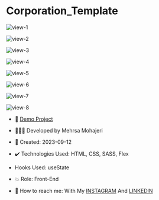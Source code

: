 # Corporation_Template

![view-1](https://github.com/Mehrsa-Mohajeri-Developer/Corporation_Template/assets/145048780/77205be8-0f47-48c7-ac53-68388e9d5374)

![view-2](https://github.com/Mehrsa-Mohajeri-Developer/Corporation_Template/assets/145048780/4691a0e3-de3c-4930-a549-700572e387a2)

![view-3](https://github.com/Mehrsa-Mohajeri-Developer/Corporation_Template/assets/145048780/9dbe84c1-3f06-4112-a3f6-8afd39a7ca42)

![view-4](https://github.com/Mehrsa-Mohajeri-Developer/Corporation_Template/assets/145048780/a6f48a69-6144-4a5b-a923-c7a202dfd494)

![view-5](https://github.com/Mehrsa-Mohajeri-Developer/Corporation_Template/assets/145048780/2b04709b-a99f-410e-8c79-011953ff04eb)

![view-6](https://github.com/Mehrsa-Mohajeri-Developer/Corporation_Template/assets/145048780/8f8ab2cf-1745-4355-a954-1846537fa658)

![view-7](https://github.com/Mehrsa-Mohajeri-Developer/Corporation_Template/assets/145048780/bcff222a-da72-4337-80c4-fa54b9969760)

![view-8](https://github.com/Mehrsa-Mohajeri-Developer/Corporation_Template/assets/145048780/9b0e0f42-38fa-4223-8a49-47965ff092a1)


- 🔗 [Demo Project](https://mehrsa-mohajeri-developer.github.io/Corporation_Template/)

- 👩🏻‍💻 Developed by Mehrsa Mohajeri

- 📆 Created: 2023-09-12

- ✔️ Technologies Used: HTML, CSS, SASS, Flex

- Hooks Used: useState 

- 💥 Role: Front-End

- 📲 How to reach me: With My [INSTAGRAM](https://www.instagram.com/mehrsa_mohajeri_developer) And [LINKEDIN](https://www.linkedin.com/in/mehrsa_mohajeri_developer)
